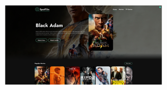 ![alt text](https://github.com/mmouzo/spot-film/blob/master/spot-film/src/assets/home.png?raw=true)

